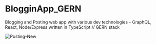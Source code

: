 # BlogginApp_GERN

Blogging and Posting web app with various dev technologies - GraphQL, React, Node/Express written in TypeScript // GERN stack

![Posting-New](https://media.giphy.com/media/Piegt47esImPZ5cUsl/giphy.gif)
